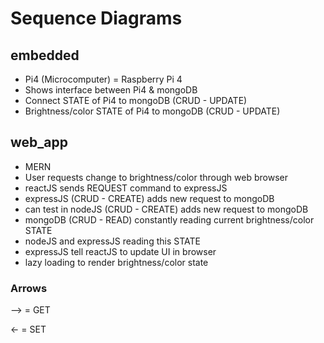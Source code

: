 # Sequence Diagrams
## embedded
* Pi4 (Microcomputer) = Raspberry Pi 4
* Shows interface between Pi4 & mongoDB
* Connect STATE of Pi4 to mongoDB (CRUD - UPDATE)
* Brightness/color STATE of Pi4 to mongoDB (CRUD - UPDATE)
## web_app
* MERN
* User requests change to brightness/color through web browser
* reactJS sends REQUEST command to expressJS
* expressJS (CRUD - CREATE) adds new request to mongoDB 
* can test in nodeJS (CRUD - CREATE) adds new request to mongoDB 
* mongoDB (CRUD - READ) constantly reading current brightness/color STATE
* nodeJS and expressJS reading this STATE
* expressJS tell reactJS to update UI in browser
* lazy loading to render brightness/color state
### Arrows
--> = GET 

&larr; = SET
